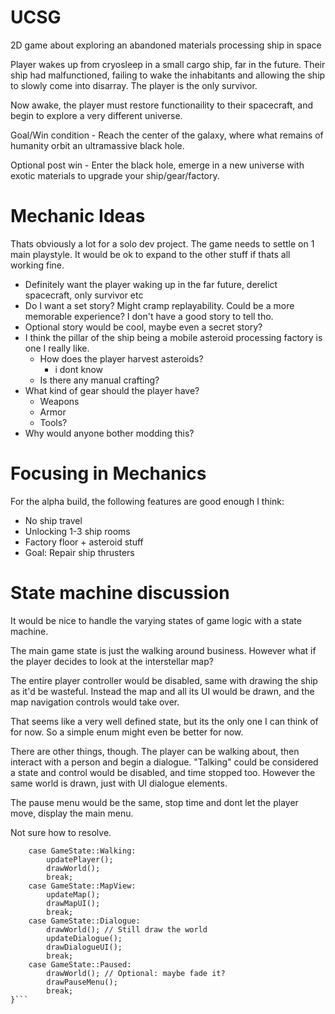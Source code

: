 # UCSG

2D game about exploring an abandoned materials processing ship in space

Player wakes up from cryosleep in a small cargo ship, far in the future.
Their ship had malfunctioned, failing to wake the inhabitants and allowing the ship to slowly come into disarray.
The player is the only survivor.

Now awake, the player must restore functionaility to their spacecraft, and begin to explore a very different universe.

Goal/Win condition - Reach the center of the galaxy, where what remains of humanity orbit an ultramassive black hole.

Optional post win - Enter the black hole, emerge in a new universe with exotic materials to upgrade your ship/gear/factory.

# Mechanic Ideas
Thats obviously a lot for a solo dev project. The game needs to settle on 1 main playstyle. It would be ok to expand to the
other stuff if thats all working fine.

- Definitely want the player waking up in the far future, derelict spacecraft, only survivor etc
- Do I want a set story? Might cramp replayability. Could be a more memorable experience? I don't have a good story to tell tho.
- Optional story would be cool, maybe even a secret story?
- I think the pillar of the ship being a mobile asteroid processing factory is one I really like.
    - How does the player harvest asteroids?
        - i dont know
    - Is there any manual crafting?
- What kind of gear should the player have?
    - Weapons
    - Armor
    - Tools?
- Why would anyone bother modding this?

# Focusing in Mechanics
For the alpha build, the following features are good enough I think:

- No ship travel
- Unlocking 1-3 ship rooms
- Factory floor + asteroid stuff
- Goal: Repair ship thrusters

# State machine discussion

It would be nice to handle the varying states of game logic with a state machine.

The main game state is just the walking around business. However what if the player decides to look at the interstellar map?

The entire player controller would be disabled, same with drawing the ship as it'd be wasteful.
Instead the map and all its UI would be drawn, and the map navigation controls would take over.

That seems like a very well defined state, but its the only one I can think of for now. So a simple enum might even be better for now.

There are other things, though. The player can be walking about, then interact with a person and begin a dialogue. "Talking" could be considered a
state and control would be disabled, and time stopped too. However the same world is drawn, just with UI dialogue elements.

The pause menu would be the same, stop time and dont let the player move, display the main menu.

Not sure how to resolve.

```switch (currentGameState) {
    case GameState::Walking:
        updatePlayer();
        drawWorld();
        break;
    case GameState::MapView:
        updateMap();
        drawMapUI();
        break;
    case GameState::Dialogue:
        drawWorld(); // Still draw the world
        updateDialogue();
        drawDialogueUI();
        break;
    case GameState::Paused:
        drawWorld(); // Optional: maybe fade it?
        drawPauseMenu();
        break;
}```


